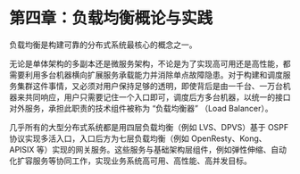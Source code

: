 # 第四章：负载均衡概论与实践

负载均衡是构建可靠的分布式系统最核心的概念之一。

无论是单体架构的多副本还是微服务架构，不论是为了实现高可用还是高性能，都需要利用多台机器横向扩展服务承载能力并消除单点故障隐患。对于构建和调度服务集群这件事情，又必须对用户保持足够的透明，即使背后是由一千台、一万台机器来共同响应，用户只需要记住一个入口即可，调度后方多台机器，以统一的接口对外服务，承担此职责的技术组件被称为 “负载均衡器” （Load Balancer）。


几乎所有的大型分布式系统都是用四层负载均衡（例如 LVS、DPVS）基于 OSPF 协议实现多活入口，入口后方为七层负载均衡（例如 OpenResty、Kong、APISIX 等）实现的网关服务。这些服务与基础架构层组件，例如弹性伸缩、自动化扩容服务等协同工作，实现业务系统高可用、高性能、高并发目标。

